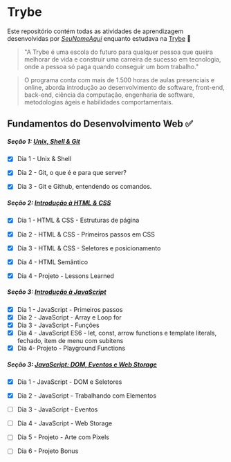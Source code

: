# Trybe

Este repositório contém todas as atividades de aprendizagem desenvolvidas por _[SeuNomeAqui](LinkDoSeuLinkedinAqui)_ enquanto estudava na [Trybe](https://www.betrybe.com/) 🚀

> "A Trybe é uma escola do futuro para qualquer pessoa que queira melhorar de vida e construir uma carreira de sucesso em tecnologia, onde a pessoa só paga quando conseguir um bom trabalho."

> O programa conta com mais de 1.500 horas de aulas presenciais e online, aborda introdução ao desenvolvimento de software, front-end, back-end, ciência da computação, engenharia de software, metodologias ágeis e habilidades comportamentais.

## Fundamentos do Desenvolvimento Web ✅

##### Seção 1: [Unix, Shell & Git](https://github.com/pedro-henrique-a-silva/trybe-exercicios/tree/main/01-fundamentos/secao-01-unix-shell-e-git)

- [x] Dia 1 - Unix & Shell
- [x] Dia 2 - Git, o que é e para que server?
- [x] Dia 3 - Git e Github, entendendo os comandos.


##### Seção 2: [Introdução à HTML & CSS](https://github.com/pedro-henrique-a-silva/trybe-exercicios/tree/main/01-fundamentos/secao-02-introducao-a-html-e-css)

- [x] Dia 1 - HTML & CSS - Estruturas de página
- [x] Dia 2 - HTML & CSS - Primeiros passos em CSS
- [x] Dia 3 - HTML & CSS - Seletores e posicionamento
- [x] Dia 4 - HTML Semântico
- [x] Dia 4 - Projeto - Lessons Learned


##### Seção 3: [Introdução à JavaScript](https://github.com/pedro-henrique-a-silva/trybe-exercicios/tree/main/01-fundamentos/secao-03-introducao-a-javascript)

- [x] Dia 1 - JavaScript - Primeiros passos
- [x] Dia 2 - JavaScript - Array e Loop for
- [x] Dia 3 - JavaScript - Funções
- [x] Dia 4 - JavaScript ES6 - let, const, arrow functions e template literals, fechado, item de menu com subitens
- [x] Dia 4- Projeto - Playground Functions

##### Seção 3: [JavaScript: DOM, Eventos e Web Storage](https://github.com/pedro-henrique-a-silva/trybe-exercicios/tree/main/01-fundamentos/secao-04-dom-eventos-e-web-storage)

- [x] Dia 1 - JavaScript - DOM e Seletores
- [x] Dia 2 - JavaScript - Trabalhando com Elementos
- [ ] Dia 3 - JavaScript - Eventos
- [ ] Dia 4 - JavaScript - Web Storage
- [ ] Dia 5 - Projeto - Arte com Pixels
- [ ] Dia 6 - Projeto Bonus






